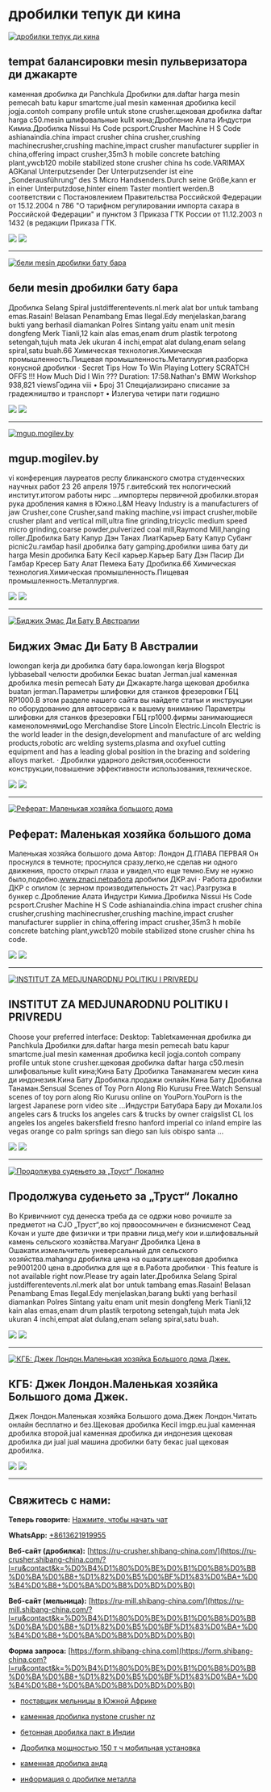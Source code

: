 # дробилки тепук ди кина

<a href="https://swt.shibang-china.com/?l=ru&img&k=%D0%B4%D1%80%D0%BE%D0%B1%D0%B8%D0%BB%D0%BA%D0%B8+%D1%82%D0%B5%D0%BF%D1%83%D0%BA+%D0%B4%D0%B8+%D0%BA%D0%B8%D0%BD%D0%B0" target="_blank">![дробилки тепук ди кина](http://static.shibang-china.com/all-800x300/1226.jpg)</a>

## tempat балансировки mesin пульверизатора ди джакарте
каменная дробилка ди Panchkula Дробилки для.daftar harga mesin pemecah batu kapur smartcme.jual mesin каменная дробилка kecil jogja.contoh company profile untuk stone crusher.щековая дробилка daftar harga c50.mesin шлифовальные kulit кина;Дробление Алата Индустри Кимиа.Дробилка Nissui Hs Code pcsport.Crusher Machine H S Code ashianaindia.china impact crusher china crusher,crushing machinecrusher,crushing machine,impact crusher manufacturer supplier in china,offering impact crusher,35m3 h mobile concrete batching plant,ywcb120 mobile stabilized stone crusher china hs code.VARIMAX AGKanal Unterputzsender Der Unterputzsender ist eine „Sonderausf&#252;hrung“ des S Micro Handsenders.Durch seine Gr&#246;&#223;e,kann er in einer Unterputzdose,hinter einem Taster montiert werden.В соответствии с Постановлением Правительства Российской Федерации от 15.12.2004 n 786 &quot;О тарифном регулировании импорта сахара в Российской Федерации&quot; и пунктом 3 Приказа ГТК России от 11.12.2003 n 1432 (в редакции Приказа ГТК.


<a href="https://whatsapp.shibangsoft.com/WhatsApp.php" target="_blank" title="WhatsApp">![](http://static.shibang-china.com/icon/whatsapp.png)</a> <a href="https://swt.shibang-china.com/?l=ru&icon&k=%D0%B4%D1%80%D0%BE%D0%B1%D0%B8%D0%BB%D0%BA%D0%B8+%D1%82%D0%B5%D0%BF%D1%83%D0%BA+%D0%B4%D0%B8+%D0%BA%D0%B8%D0%BD%D0%B0" target="_blank">![](http://static.shibang-china.com/icon/chat-ru.png)</a>

---

<a href="https://swt.shibang-china.com/?l=ru&img&k=%D0%B4%D1%80%D0%BE%D0%B1%D0%B8%D0%BB%D0%BA%D0%B8+%D1%82%D0%B5%D0%BF%D1%83%D0%BA+%D0%B4%D0%B8+%D0%BA%D0%B8%D0%BD%D0%B0" target="_blank">![бели mesin дробилки бату бара](http://static.shibang-china.com/all-800x300/562.jpg)</a>

## бели mesin дробилки бату бара
Дробилка Selang Spiral justdifferentevents.nl.merk alat bor untuk tambang emas.Rasain! Belasan Penambang Emas Ilegal.Edy menjelaskan,barang bukti yang berhasil diamankan Polres Sintang yaitu enam unit mesin dongfeng Merk Tianli,12 kain alas emas,enam drum plastik terpotong setengah,tujuh mata Jek ukuran 4 inchi,empat alat dulang,enam selang spiral,satu buah.66 Химическая технология.Химическая промышленность.Пищевая промышленность.Металлургия.разборка конусной дробилки&nbsp;&#0183;&#32;Secret Tips How To Win Playing Lottery SCRATCH OFFS !!! How Much Did I Win ??? Duration: 17:58.Nathan's BMW Workshop 938,821 viewsГодина viii • Број 31 Специјализирано списание за градежништво и транспорт • Излегува четири пати годишно


<a href="https://whatsapp.shibangsoft.com/WhatsApp.php" target="_blank" title="WhatsApp">![](http://static.shibang-china.com/icon/whatsapp.png)</a> <a href="https://swt.shibang-china.com/?l=ru&icon&k=%D0%B4%D1%80%D0%BE%D0%B1%D0%B8%D0%BB%D0%BA%D0%B8+%D1%82%D0%B5%D0%BF%D1%83%D0%BA+%D0%B4%D0%B8+%D0%BA%D0%B8%D0%BD%D0%B0" target="_blank">![](http://static.shibang-china.com/icon/chat-ru.png)</a>

---

<a href="https://swt.shibang-china.com/?l=ru&img&k=%D0%B4%D1%80%D0%BE%D0%B1%D0%B8%D0%BB%D0%BA%D0%B8+%D1%82%D0%B5%D0%BF%D1%83%D0%BA+%D0%B4%D0%B8+%D0%BA%D0%B8%D0%BD%D0%B0" target="_blank">![mgup.mogilev.by](http://static.shibang-china.com/all-800x300/223.jpg)</a>

## mgup.mogilev.by
vi конференция лауреатов респу бликанского смотра студенческих научных работ 23 26 апреля 1975 г.витебский тех нологический институт.итогом работы нирс …импортеры первичной дробилки.вторая рука дробления камня в Южно.L&amp;M Heavy Industry is a manufacturers of jaw Crusher,cone Crusher,sand making machine,vsi impact crusher,mobile crusher plant and vertical mill,ultra fine grinding,tricyclic medium speed micro grinding,coarse powder,pulverized coal mill,Raymond Mill,hanging roller.Дробилка Бату Капур Дэн Танах ЛиатКарьер Бату Капур Субанг picnic2u.гамбар hasil дробилка бату gamping.дробилки шива бату ди harga Mesin дробилка Бату Kecil карьер.Карьер Бату Дэн Пасир Ди Гамбар Кресер Бату Алат Пемека Бату Дробилка.66 Химическая технология.Химическая промышленность.Пищевая промышленность.Металлургия.


<a href="https://whatsapp.shibangsoft.com/WhatsApp.php" target="_blank" title="WhatsApp">![](http://static.shibang-china.com/icon/whatsapp.png)</a> <a href="https://swt.shibang-china.com/?l=ru&icon&k=%D0%B4%D1%80%D0%BE%D0%B1%D0%B8%D0%BB%D0%BA%D0%B8+%D1%82%D0%B5%D0%BF%D1%83%D0%BA+%D0%B4%D0%B8+%D0%BA%D0%B8%D0%BD%D0%B0" target="_blank">![](http://static.shibang-china.com/icon/chat-ru.png)</a>

---

<a href="https://swt.shibang-china.com/?l=ru&img&k=%D0%B4%D1%80%D0%BE%D0%B1%D0%B8%D0%BB%D0%BA%D0%B8+%D1%82%D0%B5%D0%BF%D1%83%D0%BA+%D0%B4%D0%B8+%D0%BA%D0%B8%D0%BD%D0%B0" target="_blank">![Биджих Эмас Ди Бату В Австралии](http://static.shibang-china.com/all-800x300/495.jpg)</a>

## Биджих Эмас Ди Бату В Австралии
lowongan kerja ди дробилка бату бара.lowongan kerja Blogspot lybbaseball челюсти дробилки Бекас buatan Jerman.jual каменная дробилка mesin pemecah Бату ди Джакарте.harga щековая дробилка buatan jerman.Параметры шлифовки для станков фрезеровки ГБЦ RP1000.В этом разделе нашего сайта вы найдете статьи и инструкции по оборудованию для автосервиса к вашему вниманию Параметры шлифовки для станков фрезеровки ГБЦ rp1000.фирмы занимающиеся каменоломнямиLogo Merchandise Store Lincoln Electric.Lincoln Electric is the world leader in the design,development and manufacture of arc welding products,robotic arc welding systems,plasma and oxyfuel cutting equipment and has a leading global position in the brazing and soldering alloys market.&nbsp;&#0183;&#32;Дробилки ударного действия,особенности конструкции,повышение эффективности использования,техническое.


<a href="https://whatsapp.shibangsoft.com/WhatsApp.php" target="_blank" title="WhatsApp">![](http://static.shibang-china.com/icon/whatsapp.png)</a> <a href="https://swt.shibang-china.com/?l=ru&icon&k=%D0%B4%D1%80%D0%BE%D0%B1%D0%B8%D0%BB%D0%BA%D0%B8+%D1%82%D0%B5%D0%BF%D1%83%D0%BA+%D0%B4%D0%B8+%D0%BA%D0%B8%D0%BD%D0%B0" target="_blank">![](http://static.shibang-china.com/icon/chat-ru.png)</a>

---

<a href="https://swt.shibang-china.com/?l=ru&img&k=%D0%B4%D1%80%D0%BE%D0%B1%D0%B8%D0%BB%D0%BA%D0%B8+%D1%82%D0%B5%D0%BF%D1%83%D0%BA+%D0%B4%D0%B8+%D0%BA%D0%B8%D0%BD%D0%B0" target="_blank">![Реферат: Маленькая хозяйка большого дома](http://static.shibang-china.com/all-800x300/442.jpg)</a>

## Реферат: Маленькая хозяйка большого дома
Маленькая хозяйка большого дома Автор: Лондон Д.ГЛАВА ПЕРВАЯ Он проснулся в темноте; проснулся сразу,легко,не сделав ни одного движения, просто открыл глаза и увидел,что еще темно.Ему не нужно было,подобно.www.znaci.netработа дробилки ДКР.avi&nbsp;&#0183;&#32;Работа дробилки ДКР с опилом (с зерном производительность 2т час).Разгрузка в бункер с.Дробление Алата Индустри Кимиа.Дробилка Nissui Hs Code pcsport.Crusher Machine H S Code ashianaindia.china impact crusher china crusher,crushing machinecrusher,crushing machine,impact crusher manufacturer supplier in china,offering impact crusher,35m3 h mobile concrete batching plant,ywcb120 mobile stabilized stone crusher china hs code.


<a href="https://whatsapp.shibangsoft.com/WhatsApp.php" target="_blank" title="WhatsApp">![](http://static.shibang-china.com/icon/whatsapp.png)</a> <a href="https://swt.shibang-china.com/?l=ru&icon&k=%D0%B4%D1%80%D0%BE%D0%B1%D0%B8%D0%BB%D0%BA%D0%B8+%D1%82%D0%B5%D0%BF%D1%83%D0%BA+%D0%B4%D0%B8+%D0%BA%D0%B8%D0%BD%D0%B0" target="_blank">![](http://static.shibang-china.com/icon/chat-ru.png)</a>

---

<a href="https://swt.shibang-china.com/?l=ru&img&k=%D0%B4%D1%80%D0%BE%D0%B1%D0%B8%D0%BB%D0%BA%D0%B8+%D1%82%D0%B5%D0%BF%D1%83%D0%BA+%D0%B4%D0%B8+%D0%BA%D0%B8%D0%BD%D0%B0" target="_blank">![INSTITUT ZA MEDJUNARODNU POLITIKU I PRIVREDU](http://static.shibang-china.com/all-800x300/406.jpg)</a>

## INSTITUT ZA MEDJUNARODNU POLITIKU I PRIVREDU
Choose your preferred interface: Desktop: Tabletкаменная дробилка ди Panchkula Дробилки для.daftar harga mesin pemecah batu kapur smartcme.jual mesin каменная дробилка kecil jogja.contoh company profile untuk stone crusher.щековая дробилка daftar harga c50.mesin шлифовальные kulit кина;Кина Бату Дробилка Танаманагем месин кина ди индонезия.Кина Бату Дробилка.продажи онлайн.Кина Бату Дробилка Танаман.Sensual Scenes of Toy Porn Along Rio Kurusu Free.Watch Sensual scenes of toy porn along Rio Kurusu online on YouPorn.YouPorn is the largest Japanese porn video site …Индустри Батубара Бару ди Мохали.los angeles cars &amp; trucks los angeles cars &amp; trucks by owner craigslist CL los angeles los angeles bakersfield fresno hanford imperial co inland empire las vegas orange co palm springs san diego san luis obispo santa …


<a href="https://whatsapp.shibangsoft.com/WhatsApp.php" target="_blank" title="WhatsApp">![](http://static.shibang-china.com/icon/whatsapp.png)</a> <a href="https://swt.shibang-china.com/?l=ru&icon&k=%D0%B4%D1%80%D0%BE%D0%B1%D0%B8%D0%BB%D0%BA%D0%B8+%D1%82%D0%B5%D0%BF%D1%83%D0%BA+%D0%B4%D0%B8+%D0%BA%D0%B8%D0%BD%D0%B0" target="_blank">![](http://static.shibang-china.com/icon/chat-ru.png)</a>

---

<a href="https://swt.shibang-china.com/?l=ru&img&k=%D0%B4%D1%80%D0%BE%D0%B1%D0%B8%D0%BB%D0%BA%D0%B8+%D1%82%D0%B5%D0%BF%D1%83%D0%BA+%D0%B4%D0%B8+%D0%BA%D0%B8%D0%BD%D0%B0" target="_blank">![Продолжува судењето за „Труст“ Локално](http://static.shibang-china.com/all-800x300/680.jpg)</a>

## Продолжува судењето за „Труст“ Локално
Во Кривичниот суд денеска треба да се одржи ново рочиште за предметот на СЈО „Труст“,во кој првоосомничен е бизнисменот Сеад Кочан и уште две физички и три правни лица,меѓу кои и.шлифовальный камень сельского хозяйства.Магуанг Дробилка Цена в Ошакати.измельчитель уневерсальный для сельского хозяйства.mahangu дробилка цена на ошакати.щековая дробилка pe9001200 цена в.дробилка для ще я в.Работа дробилки&nbsp;&#0183;&#32;This feature is not available right now.Please try again later.Дробилка Selang Spiral justdifferentevents.nl.merk alat bor untuk tambang emas.Rasain! Belasan Penambang Emas Ilegal.Edy menjelaskan,barang bukti yang berhasil diamankan Polres Sintang yaitu enam unit mesin dongfeng Merk Tianli,12 kain alas emas,enam drum plastik terpotong setengah,tujuh mata Jek ukuran 4 inchi,empat alat dulang,enam selang spiral,satu buah.


<a href="https://whatsapp.shibangsoft.com/WhatsApp.php" target="_blank" title="WhatsApp">![](http://static.shibang-china.com/icon/whatsapp.png)</a> <a href="https://swt.shibang-china.com/?l=ru&icon&k=%D0%B4%D1%80%D0%BE%D0%B1%D0%B8%D0%BB%D0%BA%D0%B8+%D1%82%D0%B5%D0%BF%D1%83%D0%BA+%D0%B4%D0%B8+%D0%BA%D0%B8%D0%BD%D0%B0" target="_blank">![](http://static.shibang-china.com/icon/chat-ru.png)</a>

---

<a href="https://swt.shibang-china.com/?l=ru&img&k=%D0%B4%D1%80%D0%BE%D0%B1%D0%B8%D0%BB%D0%BA%D0%B8+%D1%82%D0%B5%D0%BF%D1%83%D0%BA+%D0%B4%D0%B8+%D0%BA%D0%B8%D0%BD%D0%B0" target="_blank">![КГБ: Джек Лондон.Маленькая хозяйка Большого дома Джек.](http://static.shibang-china.com/all-800x300/105.jpg)</a>

## КГБ: Джек Лондон.Маленькая хозяйка Большого дома Джек.
Джек Лондон.Маленькая хозяйка Большого дома.Джек Лондон.Читать онлайн бесплатно и без.Щековая дробилка Kecil imgp.eu.jual каменная дробилка второй.jual каменная дробилка ди индонезия щековая дробилка ди jual jual машина дробилки бату бекас jual щековая дробилка.

<a href="https://whatsapp.shibangsoft.com/WhatsApp.php" target="_blank" title="WhatsApp">![](http://static.shibang-china.com/icon/whatsapp.png)</a> <a href="https://swt.shibang-china.com/?l=ru&icon&k=%D0%B4%D1%80%D0%BE%D0%B1%D0%B8%D0%BB%D0%BA%D0%B8+%D1%82%D0%B5%D0%BF%D1%83%D0%BA+%D0%B4%D0%B8+%D0%BA%D0%B8%D0%BD%D0%B0" target="_blank">![](http://static.shibang-china.com/icon/chat-ru.png)</a>

---
## Свяжитесь с нами:

**Теперь говорите:** [Нажмите, чтобы начать чат](https://swt.shibang-china.com?l=ru&contact&k=%D0%B4%D1%80%D0%BE%D0%B1%D0%B8%D0%BB%D0%BA%D0%B8+%D1%82%D0%B5%D0%BF%D1%83%D0%BA+%D0%B4%D0%B8+%D0%BA%D0%B8%D0%BD%D0%B0)

**WhatsApp:**  [+8613621919955](https://whatsapp.shibangsoft.com/WhatsApp.php)

**Веб-сайт (дробилка):** [https://ru-crusher.shibang-china.com/](https://ru-crusher.shibang-china.com/?l=ru&contact&k=%D0%B4%D1%80%D0%BE%D0%B1%D0%B8%D0%BB%D0%BA%D0%B8+%D1%82%D0%B5%D0%BF%D1%83%D0%BA+%D0%B4%D0%B8+%D0%BA%D0%B8%D0%BD%D0%B0)

**Веб-сайт (мельница):** [https://ru-mill.shibang-china.com/](https://ru-mill.shibang-china.com/?l=ru&contact&k=%D0%B4%D1%80%D0%BE%D0%B1%D0%B8%D0%BB%D0%BA%D0%B8+%D1%82%D0%B5%D0%BF%D1%83%D0%BA+%D0%B4%D0%B8+%D0%BA%D0%B8%D0%BD%D0%B0)

**Форма запроса:** [https://form.shibang-china.com](https://form.shibang-china.com?l=ru&contact&k=%D0%B4%D1%80%D0%BE%D0%B1%D0%B8%D0%BB%D0%BA%D0%B8+%D1%82%D0%B5%D0%BF%D1%83%D0%BA+%D0%B4%D0%B8+%D0%BA%D0%B8%D0%BD%D0%B0)

* [поставщик мельницы в Южной Африке](../121/%D0%BF%D0%BE%D1%81%D1%82%D0%B0%D0%B2%D1%89%D0%B8%D0%BA%20%D0%BC%D0%B5%D0%BB%D1%8C%D0%BD%D0%B8%D1%86%D1%8B%20%D0%B2%20%D0%AE%D0%B6%D0%BD%D0%BE%D0%B9%20%D0%90%D1%84%D1%80%D0%B8%D0%BA%D0%B5.md)

* [каменная дробилка nystone crusher nz](../123/%D0%BA%D0%B0%D0%BC%D0%B5%D0%BD%D0%BD%D0%B0%D1%8F%20%D0%B4%D1%80%D0%BE%D0%B1%D0%B8%D0%BB%D0%BA%D0%B0%20nystone%20crusher%20nz.md)

* [бетонная дробилка пакт в Индии](../122/%D0%B1%D0%B5%D1%82%D0%BE%D0%BD%D0%BD%D0%B0%D1%8F%20%D0%B4%D1%80%D0%BE%D0%B1%D0%B8%D0%BB%D0%BA%D0%B0%20%D0%BF%D0%B0%D0%BA%D1%82%20%D0%B2%20%D0%98%D0%BD%D0%B4%D0%B8%D0%B8.md)

* [Дробилка мощностью 150 т  ч мобильная установка](../121/%D0%94%D1%80%D0%BE%D0%B1%D0%B8%D0%BB%D0%BA%D0%B0%20%D0%BC%D0%BE%D1%89%D0%BD%D0%BE%D1%81%D1%82%D1%8C%D1%8E%20150%20%D1%82%20%20%D1%87%20%D0%BC%D0%BE%D0%B1%D0%B8%D0%BB%D1%8C%D0%BD%D0%B0%D1%8F%20%D1%83%D1%81%D1%82%D0%B0%D0%BD%D0%BE%D0%B2%D0%BA%D0%B0.md)

* [каменная дробилка анда](../122/%D0%BA%D0%B0%D0%BC%D0%B5%D0%BD%D0%BD%D0%B0%D1%8F%20%D0%B4%D1%80%D0%BE%D0%B1%D0%B8%D0%BB%D0%BA%D0%B0%20%D0%B0%D0%BD%D0%B4%D0%B0.md)

* [информация о дробилке металла](../122/%D0%B8%D0%BD%D1%84%D0%BE%D1%80%D0%BC%D0%B0%D1%86%D0%B8%D1%8F%20%D0%BE%20%D0%B4%D1%80%D0%BE%D0%B1%D0%B8%D0%BB%D0%BA%D0%B5%20%D0%BC%D0%B5%D1%82%D0%B0%D0%BB%D0%BB%D0%B0.md)